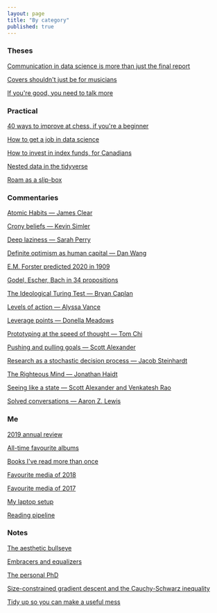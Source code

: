 ```yaml
---
layout: page
title: "By category"
published: true
---
```


### Theses

<p id="p3"><a href="/communication-in-data-science">Communication in data science is more than just the final report</a></p>
<p id="p3"><a href="/covers-shouldnt-just-be-for-musicians">Covers shouldn't just be for musicians</a></p>
<p id="p3"><a href="/talk-more">If you're good, you need to talk more</a></p>

### Practical

<p id="p3"><a href="/40-ways-to-improve-at-chess">40 ways to improve at chess, if you're a beginner</a></p>
<p id="p3"><a href="/how-to-get-a-job-in-data-science">How to get a job in data science</a></p>
<p id="p3"><a href="/how-to-invest-in-index-funds">How to invest in index funds, for Canadians</a></p>
<p id="p3"><a href="/nested-data-in-the-tidyverse">Nested data in the tidyverse</a></p>
<p id="p3"><a href="/roam-as-a-slip-box">Roam as a slip-box</a></p>

### Commentaries

<p id="p3"><a href="/atomic-habits">Atomic Habits — James Clear</a></p>
<p id="p3"><a href="/crony-beliefs">Crony beliefs — Kevin Simler</a></p>
<p id="p3"><a href="/deep-laziness">Deep laziness — Sarah Perry</a></p>
<p id="p3"><a href="/definite-optimism-as-human-capital">Definite optimism as human capital — Dan Wang</a></p>
<p id="p3"><a href="/the-machine-stops">E.M. Forster predicted 2020 in 1909</a></p>
<p id="p3"><a href="/godel-escher-bach">Godel, Escher, Bach in 34 propositions</a></p>
<p id="p3"><a href="/ideological-turing-test">The Ideological Turing Test — Bryan Caplan</a></p>
<p id="p3"><a href="/levels-of-action">Levels of action — Alyssa Vance</a></p>
<p id="p3"><a href="/leverage-points">Leverage points — Donella Meadows</a></p>
<p id="p3"><a href="/prototyping-at-the-speed-of-thought">Prototyping at the speed of thought — Tom Chi</a></p>
<p id="p3"><a href="/pushing-and-pulling-goals">Pushing and pulling goals — Scott Alexander</a></p>
<p id="p3"><a href="/research-as-a-stochastic-decision-process">Research as a stochastic decision process — Jacob Steinhardt</a></p>
<p id="p3"><a href="/righteous-mind">The Righteous Mind — Jonathan Haidt</a></p>
<p id="p3"><a href="/seeing-like-a-state">Seeing like a state — Scott Alexander and Venkatesh Rao</a></p>
<p id="p3"><a href="/solved-conversations">Solved conversations — Aaron Z. Lewis</a></p>

### Me

<p id="p3"><a href="/2019-annual-review">2019 annual review</a></p>
<p id="p3"><a href="/all-time-favourite-albums">All-time favourite albums</a></p>
<p id="p3"><a href="/books-ive-read-more-than-once">Books I've read more than once</a></p>
<p id="p3"><a href="/favourite-media-of-2018">Favourite media of 2018</a></p>
<p id="p3"><a href="/favourite-media-of-2017">Favourite media of 2017</a></p>
<p id="p3"><a href="/laptop-setup">My laptop setup</a></p>
<p id="p3"><a href="/reading-pipeline">Reading pipeline</a></p>

### Notes

<p id="p3"><a href="/aesthetic-bullseye">The aesthetic bullseye</a></p>
<p id="p3"><a href="/embracers-and-equalizers">Embracers and equalizers</a></p>
<p id="p3"><a href="/personal-phd">The personal PhD</a></p>
<p id="p3"><a href="/cauchy-schwarz-inequality">Size-constrained gradient descent and the Cauchy-Schwarz inequality</a></p>
<p id="p3"><a href="/tidy-up">Tidy up so you can make a useful mess</a></p>
